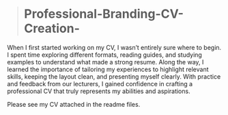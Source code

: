 ># Professional-Branding-CV-Creation-

When I first started working on my CV, I wasn’t entirely sure where to begin. I spent time exploring different formats, reading guides, and studying examples to understand what made a strong resume. Along the way, I learned the importance of tailoring my experiences to highlight relevant skills, keeping the layout clean, and presenting myself clearly. With practice and feedback from our lecturers, I gained confidence in crafting a professional CV that truly represents my abilities and aspirations.

Please see my CV attached in the readme files.
